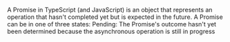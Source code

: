 A Promise in TypeScript (and JavaScript)
is an object that represents an operation that hasn't 
completed yet but is expected in the future. A Promise
can be in one of three states:
Pending: The Promise's outcome hasn't
yet been determined because the asynchronous 
operation is still in progress
